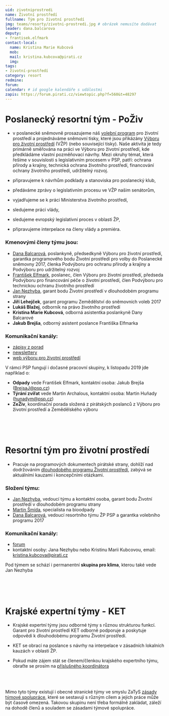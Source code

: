 ```yaml
---
uid: zivotniprostredi
name: Životní prostředí
fullname: Tým pro životní prostředí
img: teams/resorty/zivotni-prostredi.jpg # obrázek nemusíte dodávat
leader: dana.balcarova
deputy:
- frantisek.elfmark
contact-local:
  name: Kristina Marie Kubcová
  mob:
  mail: kristina.kubcova@pirati.cz
  img: 
tags:
- životní-prostředí
category: resort
redmine:
forum:
calendar: # id google kalendáře s událostmi
zapis: https://forum.pirati.cz/viewtopic.php?f=560&t=48297
---
```


# Poslanecký resortní tým - PoŽiv
* v poslanecké sněmovně prosazujeme náš [volební program](/program/psp2017/zivotni-prostredi/) pro životní prostředí a projednáváme sněmovní tisky, které jsou přikázány [Výboru pro životní prostředí](http://www.psp.cz/sqw/hp.sqw?k=4600) (VŽP) (nebo související tisky). Naše aktivita je tedy primárně směřována na práci ve Výboru pro životní prostředí, kde předkládáme vlastní pozměňovací návrhy. Mezi okruhy témat, která řešíme v souvislosti s legislativním procesem v PSP, patří: ochrana přírody a krajiny, technická ochrana životního prostředí, financování ochrany životního prostředí, udržitelný rozvoj.

* připravujeme k návrhům podklady a stanoviska pro poslanecký klub,

* předáváme zprávy o legislativním procesu ve VŽP našim senátorům,

* vyjadřujeme se k práci Ministerstva životního prostředí,

* sledujeme práci vlády,

* sledujeme evropský legislativní proces v oblasti ŽP,

* připravujeme interpelace na členy vlády a premiéra.


### Kmenovými členy týmu jsou:
* [Dana Balcarová](/lide/dana-balcarova), poslankyně, předsedkyně Výboru pro životní prostředí, garantka programového bodu Životní prostředí pro volby do Poslanecké sněmovny 2017, členka Podvýboru pro ochranu přírody a krajiny a Podvýboru pro udržitelný rozvoj
* [František Elfmark](/lide/frantisek-elfmark), poslanec, člen Výboru pro životní prostředí, předseda Podvýboru pro financování péče o životní prostředí, člen Podvýboru pro technickou ochranu životního prostředí
* [Jan Nezhyba](/lide/jan-nezhyba), garant bodu Životní prostředí v dlouhodobém programu strany
* **Jiří Lehejček**, garant programu Zemědělství do sněmovních voleb 2017
* **Lukáš Blažej**, odborník na právo životního prostředí
* **Kristina Marie Kubcová**, odborná asistentka poslankyně Dany Balcarové
* **Jakub Brejša**, odborný asistent poslance Františka Elfmarka

### Komunikační kanály: 

* [zápisy z porad](https://forum.pirati.cz/viewtopic.php?f=560&t=48297)
* [newslettery](https://nalodeni.pirati.cz/news/list/22/)
* [web výboru pro životní prostředí](http://www.psp.cz/sqw/hp.sqw?k=4600)


V rámci PSP fungují i dočasné pracovní skupiny, k listopadu 2019 jde například o:
* **Odpady** vede František Elfmark, kontaktní osoba: Jakub Brejša (BrejsaJ@psp.cz)
* **Týrání zvířat** vede Martin Archalous, kontaktní osoba: Martin Huňady (hunadym@psp.cz)
* **ZeŽiv**, koordinační porada složená z pirátských poslanců z Výboru pro životní prostředí a Zemědělského výboru

 <br> <br> <br>

# Resortní tým pro životní prostředí

* Pracuje na programových dokumentech pirátské strany, dohlíží nad dodržováním [dlouhodobého programu Životní prostředí](/program/dlouhodoby/zivotni-prostredi/), zabývá se aktuálními kauzami i koncepčními otázkami.


### Složení týmu:
* [Jan Nezhyba](/lide/jan-nezhyba/), vedoucí týmu a kontaktní osoba, garant bodu Životní prostředí v dlouhodobém programu strany
* [Martin Šmída](/lide/martin-smida/), specialista na bioodpady
* [Dana Balcarová](/lide/dana-balcarova/), vedoucí resortního týmu ŽP PSP a garantka volebního programu 2017

### Komunikační kanály: 
- [forum](https://forum.pirati.cz/viewforum.php?f=560) 
- kontaktní osoby: Jana Nezhybu nebo Kristinu Marii Kubcovou, email: kristina.kubcova@pirati.cz

Pod týmem se schází i permanentní **skupina pro klima**, kterou také vede Jan Nezhyba


 <br> <br> <br>
# Krajské expertní týmy - KET

* Krajské expertní týmy jsou odborné týmy s různou strukturou funkcí. Garant pro životní prostředí KET odborně podporuje a poskytuje odpovědi k dlouhodobému programu Životní prostředí. 

* KET se obrací na poslance s návrhy na interpelace v zásadních lokalních kauzách v oblasti ŽP.

* Pokud máte zájem stát se členem/členkou krajského expertního týmu, obraťte se prosím na [příslušného koordinátora](/regiony/)


<br> <br> <br>
Mimo tyto týmy existují i obecné stranické týmy ve smyslu ZaTyS [zásady týmové spolupráce](https://wiki.pirati.cz/rules/or_zatys), které se sestavují s různým cílem a jejich práce může být časově omezená. Takovou skupinu není třeba formálně zakládat, záleží na dohodě členů a souladem se zásadami týmové spolupráce. 
